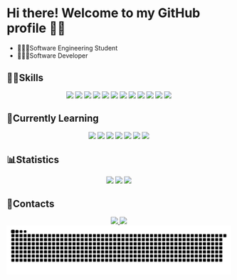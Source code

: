 # Hi there! Welcome to my GitHub profile 👋🏻

 - 👨🏻‍🎓Software Engineering Student
 - 👨🏻‍💻Software Developer

## 💪🏻Skills

<div align="center">
  <img src="https://img.shields.io/badge/Figma-000000?style=for-the-badge&logo=figma&logoColor=white">
  <img src="https://img.shields.io/badge/HTML5-E34F26?style=for-the-badge&logo=html5&logoColor=white">
  <img src="https://img.shields.io/badge/CSS3-1572B6?style=for-the-badge&logo=css3&logoColor=white">
  <img src="https://img.shields.io/badge/JavaScript-F7DF1E?style=for-the-badge&logo=javascript&logoColor=black">
  <img src="https://img.shields.io/badge/TypeScript-3178C6?style=for-the-badge&logo=typescript&logoColor=white">
  <img src="https://img.shields.io/badge/React-20232F?style=for-the-badge&logo=react&logoColor=61DAFB">
  <img src="https://img.shields.io/badge/TailwindCSS-06B6D4?style=for-the-badge&logo=tailwindcss&logoColor=white">
  <img src="https://img.shields.io/badge/Node.js-339933?style=for-the-badge&logo=nodedotjs&logoColor=white">
  <img src="https://img.shields.io/badge/Express-000000?style=for-the-badge&logo=express&logoColor=white">
  <img src="https://img.shields.io/badge/Prisma-2D3748?style=for-the-badge&logo=prisma&logoColor=white">
  <img src="https://img.shields.io/badge/MongoDB-47A248?style=for-the-badge&logo=mongodb&logoColor=white">
  <img src="https://img.shields.io/badge/JWT-000000?style=for-the-badge&logo=jsonwebtokens&logoColor=white">
</div>

## 📖Currently Learning
<div align="center">
  <img src="https://img.shields.io/badge/ANSI%20C-00599C?style=for-the-badge&logo=c&logoColor=white">
  <img src="https://img.shields.io/badge/TypeScript-3178C6?style=for-the-badge&logo=typescript&logoColor=white">
  <img src="https://img.shields.io/badge/React-20232F?style=for-the-badge&logo=react&logoColor=61DAFB">
  <img src="https://img.shields.io/badge/TailwindCSS-06B6D4?style=for-the-badge&logo=tailwindcss&logoColor=white">
  <img src="https://img.shields.io/badge/Express-000000?style=for-the-badge&logo=express&logoColor=white">
  <img src="https://img.shields.io/badge/Prisma-2D3748?style=for-the-badge&logo=prisma&logoColor=white">
  <img src="https://img.shields.io/badge/MongoDB-47A248?style=for-the-badge&logo=mongodb&logoColor=white">
</div>

## 📊Statistics
<div align="center">
  <img height="200em" src="https://github-readme-stats.vercel.app/api?username=Olliver-0&show_icons=true&theme=tokyonight&hide_border=true">
  <img height="200em" src="https://github-readme-stats.vercel.app/api/top-langs/?username=Olliver-0&theme=tokyonight&layout=donut&hide_border=true">
  <img height="200em" src="https://github-readme-streak-stats.herokuapp.com?user=Olliver-0&theme=tokyonight&hide_border=true">
</div>

## 📨Contacts

<div align="center">
  <a href="mailto:nata.gabriel.de.oliveira@gmail.com" target="_blank">
    <img src="https://img.shields.io/badge/-Email-D14836?style=for-the-badge&logo=gmail&logoColor=white" />
  </a>
  <a href="https://www.linkedin.com/in/natã-gabriel-de-oliveira" target="_blank"><img src="https://img.shields.io/badge/-LinkedIn-%230077B5?style=for-the-badge&logo=linkedin&logoColor=white" target="_blank"></a> 
</div>

<picture align="center">
  <source media="(prefers-color-scheme: dark)" srcset="https://raw.githubusercontent.com/Olliver-0/Olliver-0/output/github-contribution-grid-snake-dark.svg">
  <source media="(prefers-color-scheme: light)" srcset="https://raw.githubusercontent.com/Olliver-0/Olliver-0/output/github-contribution-grid-snake-dark.svg">
  <img align="center" alt="github contribution grid snake animation" src="https://raw.githubusercontent.com/Olliver-0/Olliver-0/output/github-contribution-grid-snake.svg">
</picture>
